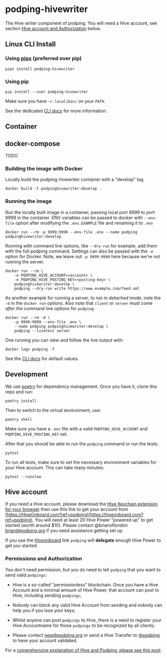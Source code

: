 # podping-hivewriter
The Hive writer component of podping. You will need a Hive account, see section [Hive account and Authorization](#hive-account) below.

## Linux CLI Install

### Using [pipx](https://pypa.github.io/pipx/) (preferred over pip)
```shell
pipx install podping-hivewriter
```

### Using pip
```shell
pip install --user podping-hivewriter
```

Make sure you have `~/.local/bin/` on your `PATH`.

See the dedicated [CLI docs](cli.md) for more information.

## Container

## docker-compose

TODO

### Building the image with Docker

Locally build the podping-hivewriter container with a "develop" tag

```shell
docker build -t podpinghivewriter:develop .
```


### Running the image

Run the locally built image in a container, passing local port 9999 to port 9999 in the container.
ENV variables can be passed to docker with `--env-file` option after modifying the `.env.EXAMPLE` file and renaming it to `.env`

```shell
docker run --rm -p 9999:9999 --env-file .env --name podping podpinghivewriter:develop
```

Running with command line options, like `--dry-run` for example, add them with the full podping command.
Settings can also be passed with the `-e` option for Docker.  Note, we leave out `-p 9999:9999` here because we're not running the server.

```shell
docker run --rm \
    -e PODPING_HIVE_ACCOUNT=<account> \
    -e PODPING_HIVE_POSTING_KEY=<posting-key> \
    podpinghivewriter:develop \
    podping --dry-run write https://www.example.com/feed.xml
```

As another example for running a server, to run in *detached* mode, note the `-d` in the `docker run` options. Also note that `client` or `server` must come *after* the command line options for `podping`:
```shell
docker run --rm -d \
    -p 9999:9999 --env-file .env \
    --name podping podpinghivewriter:develop \
    podping --livetest server
```

One running you can view and follow the live output with:
```shell
docker logs podping -f
```

See the [CLI docs](cli.md) for default values.

## Development

We use [poetry](https://python-poetry.org/) for dependency management.  Once you have it, clone this repo and run:

```shell
poetry install
```

Then to switch to the virtual environment, use:

```shell
poetry shell
```
Make sure you have a `.env` file with a valid `PODPING_HIVE_ACCOUNT` and `PODPING_HIVE_POSTING_KEY` set.

After that you should be able to run the `podping` command or run the tests:

```shell
pytest
```

To run all tests, make sure to set the necessary environment variables for your Hive account.  This can take many minutes:

```shell
pytest --runslow
```

## Hive account

If you need a Hive account, please download the [Hive Keychain extension for your browser](https://hive-keychain.com/) then use this link to get your account from [https://HiveOnboard.com?ref=podping](https://hiveonboard.com?ref=podping). You will need at least 20 Hive Power "powered up" to get started (worth around $10). Please contact @brianoflondon brian@podping.org if you need assistance getting set up.

If you use the [Hiveonboard]((https://hiveonboard.com?ref=podping)) link `podping` will **delegate** enough Hive Power to get you started.

### Permissions and Authorization

You don't need permission, but you do need to tell `podping` that you want to send valid `podpings`:

- Hive is a so-called "permissionless" blockchain. Once you have a Hive Account and a minimal amount of Hive Power, that account can post to Hive, including sending `podpings`;

- Nobody can block any valid Hive Account from sending and nobody can help you if you lose your keys;

- Whilst anyone can post `podpings` to Hive, there is a need to register your Hive Accountname for those `podpings` to be recognized by all clients;

- Please contact new@podping.org or send a Hive Transfer to [@podping](https://peakd.com/@podping) to have your account validated.

For a [comprehensive explanation of Hive and Podping, please see this post](https://peakd.com/podping/@brianoflondon/podping-and-podcasting-20-funding-to-put-hive-at-the-center-of-global-podcasting-infrastructure).